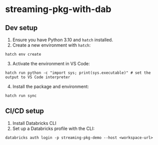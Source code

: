 # streaming-pkg-with-dab


## Dev setup


1. Ensure you have Python 3.10 and `hatch` installed.
2. Create a new environment with `hatch`:

```
hatch env create
```

3. Activate the environment in VS Code:

```
hatch run python -c "import sys; print(sys.executable)" # set the output to VS Code interpreter
```

4. Install the package and environment:

```
hatch run sync
```

## CI/CD setup

1. Install Databricks CLI
2. Set up a Databricks profile with the CLI:

```
databricks auth login -p streaming-pkg-demo --host <workspace-url>
```